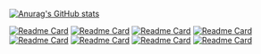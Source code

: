 [![Anurag's GitHub stats](https://github-readme-stats.vercel.app/api?username=gwbres&count_private=true&include_all_commits=true&show_icons=true&theme=radical&hide_title=true)](https://github.com/anuraghazra/github-readme-stats)

[![Readme Card](https://github-readme-stats.vercel.app/api/pin/?username=oscimp&repo=oscimp_br2_external)](https://github.com/oscimp/oscimp_br2_external)
[![Readme Card](https://github-readme-stats.vercel.app/api/pin/?username=lkolbly&repo=ublox)](https://github.com/lkolbly/ublox)
[![Readme Card](https://github-readme-stats.vercel.app/api/pin/?username=jgaeddert&repo=liquid-dsp)](https://github.com/jgaeddert/liquid-dsp)
[![Readme Card](https://github-readme-stats.vercel.app/api/pin/?username=besser82&repo=libxcrypt)](https://github.com/besser82/libxcrypt)
[![Readme Card](https://github-readme-stats.vercel.app/api/pin/?username=tomaka&repo=rouille)](https://github.com/tomaka/rouille)
[![Readme Card](https://github-readme-stats.vercel.app/api/pin/?username=gwbres&repo=systemctl)](https://github.com/gwbres/systemctl)
[![Readme Card](https://github-readme-stats.vercel.app/api/pin/?username=gwbres&repo=adi-ad9546)](https://github.com/gwbres/adi-ad9546)
[![Readme Card](https://github-readme-stats.vercel.app/api/pin/?username=gberrante&repo=map_3d)](https://github.com/gberrante/map_3d)
